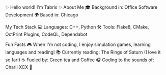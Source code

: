 ✨ Hello world! I'm Tabris ✨
About Me
🎓 Background in: Office Software Development
🌍 Based in: Chicago

My Tech Stack
💻 Languages: C++, Python
🛠️ Tools: Flake8, CMake, OctPrint Plugins, CodeQL, Dependabot

Fun Facts
🎮 When I'm not coding, I enjoy simulation games, learning languages and reading!
📚 Currently reading: The Rings of Saturn (I love it so far!)
☕ Fueled by: Green tea and Coffee 
🎧 Coding to the sounds of: Charli XCX 👑
